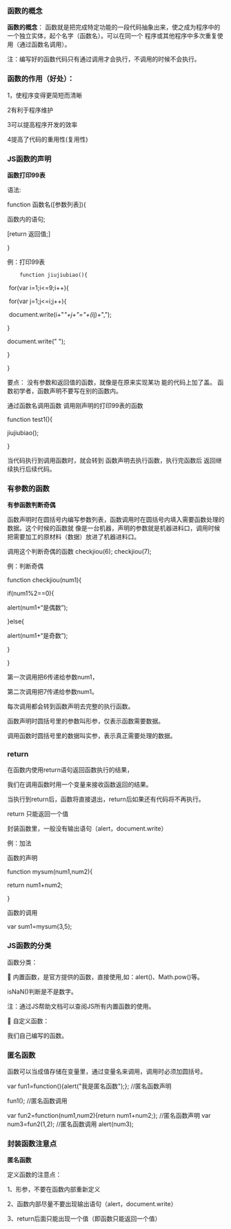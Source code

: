 ### 函数的概念 

**函数的概念**： 函数就是把完成特定功能的一段代码抽象出来，使之成为程序中的一个独立实体，起个名字（函数名）。可以在同一个 程序或其他程序中多次重复使用（通过函数名调用）。

 注：编写好的函数代码只有通过调用才会执行，不调用的时候不会执行。

###  **函数的作用（好处）：**

 1，使程序变得更简短而清晰

 2有利于程序维护 

3可以提高程序开发的效率 

4提高了代码的重用性(复用性) 

### JS函数的声明 

 **函数打印99表** 

语法: 

function 函数名([参数列表]){ 

函数内的语句;

 [return 返回值;]

 } 

例：打印99表

 		function jiujiubiao(){ 

​			for(var i=1;i<=9;i++){

​				 for(var j=1;j<=i;j++){

​					 document.write(i+"*"+j+"="+(i*j)+","); 

} 

document.write(" "); 

}

 }

  要点： 没有参数和返回值的函数，就像是在原来实现某功 能的代码上加了盖。 函数初学者，函数声明不要写在别的函数内。

 通过函数名调用函数 调用刚声明的打印99表的函数

 function test1(){ 

jiujiubiao(); 

} 

当代码执行到调用函数时，就会转到 函数声明去执行函数，执行完函数后 返回继续执行后续代码。

### 有参数的函数 

**有参函数判断奇偶** 

函数声明时在圆括号内编写参数列表，函数调用时在圆括号内填入需要函数处理的数据。这个时候的函数就 像是一台机器，声明的参数就是机器进料口，调用时候把需要加工的原材料（数据）放进了机器进料口。 

调用这个判断奇偶的函数 checkjiou(6); checkjiou(7); 

例：判断奇偶

 function checkjiou(num1){ 

if(num1%2==0){

 alert(num1+“是偶数”); 

}else{ 

alert(num1+“是奇数”);

 }

 } 

第一次调用把6传递给参数num1，

 第二次调用把7传递给参数num1。

 每次调用都会转到函数声明去完整的执行函数。

函数声明时圆括号里的参数叫形参，仅表示函数需要数据。

调用函数时圆括号里的数据叫实参，表示真正需要处理的数据。 

### return 

在函数内使用return语句返回函数执行的结果，

 我们在调用函数时用一个变量来接收函数返回的结果。

 当执行到return后，函数将直接退出，return后如果还有代码将不再执行。

 return 只能返回一个值

 封装函数里，一般没有输出语句（alert，document.write） 

例：加法 

函数的声明 

function mysum(num1,num2){ 

return num1+num2; 

}

 函数的调用

 var sum1=mysum(3,5); 

### JS函数的分类 

函数分类：

  内置函数，是官方提供的函数，直接使用,如：alert()、Math.pow()等。

 isNaN()判断是不是数字。

 注：通过JS帮助文档可以查阅JS所有内置函数的使用。

  自定义函数：

 我们自己编写的函数。 

### 匿名函数 

函数可以当成值存储在变量里，通过变量名来调用，调用时必须加圆括号。

 var fun1=function(){alert("我是匿名函数");}; //匿名函数声明 

fun1(); //匿名函数调用

 var fun2=function(num1,num2){return num1+num2;}; //匿名函数声明 var num3=fun2(1,2); //匿名函数调用 alert(num3);  

### 封装函数注意点

**匿名函数**

定义函数的注意点：

 1、形参，不要在函数内部重新定义 

2、函数内部尽量不要出现输出语句（alert，document.write） 

3、return后面只能出现一个值（即函数只能返回一个值）  



